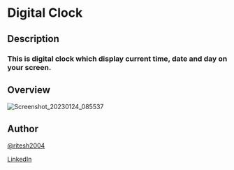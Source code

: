 # Digital Clock

## Description
### This is digital clock which display current time, date and day on your screen.


## Overview
![Screenshot_20230124_085537](https://user-images.githubusercontent.com/109234507/214209114-470e5502-4d7b-4680-ac05-236d2810ece9.png)

## Author
[@ritesh2004](https://github.com/ritesh2004)

[ LinkedIn](https://www.linkedin.com/in/ritesh-pramanik-8ba316260/)


